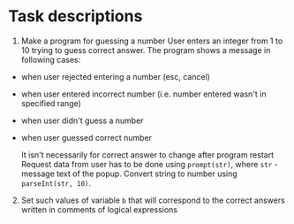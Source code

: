 Task descriptions 
=================

1. Make a program for guessing a number
User enters an integer from 1 to 10 trying to guess correct answer. The program shows a message in following cases:
- when user rejected entering a number (esc, cancel)
- when user entered incorrect number (i.e. number entered wasn't in specified range)
- when user didn't guess a number
- when user guessed correct number

	It isn't necessarily for correct answer to change after program restart
	Request data from user has to be done using `prompt(str)`, where `str` - message text of the popup. Convert string to number using `parseInt(str, 10)`.

2. Set such values of variable `b` that will correspond to the correct answers written in comments of logical expressions



